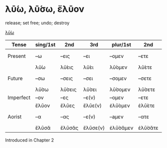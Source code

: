 # λῡ́ω, λῡ́σω, ἔλῡον

release; set free; undo; destroy

[λῡ́ω](https://en.wiktionary.org/wiki/λῡ́ω)

| Tense      | sing/1st | 2nd    | 3rd      | plur/1st | 2nd     | 3rd        | Infinitive |
|------------|----------|--------|----------|----------|---------|------------|------------|
| Present    | –ω       | –εις   | –ει      | –ομεν    | –ετε    | –ουσι(ν)   | 1pp + –ειν |
|            | λῡ́ω      | λῡ́εις  | λῡ́ει     | λῡ́ομεν   | λῡ́ετε   | λῡ́ουσῐ(ν)  | λῡ́ειν      |
| Future     | –σω      | –σεις  | –σει     | –σομεν   | –σετε   | –σουσι(ν)  | 2pp + –ειν |
|            | λῡ́σω     | λῡ́σεις | λῡ́σει    | λῡ́σομεν  | λῡ́σετε  | λῡ́σουσῐ(ν) | λῡ́σειν     |
| Imperfect  | –ον      | –ες    | –ε(ν)    | –ομεν    | –ετε    | –ον        | -          |
|            | ἔλῡον    | ἔλῡες  | ἔλῡε(ν)  | ἐλῡ́ομεν  | ἐλῡ́ετε  | ἔλῡον      | -          |
| Aorist     | –α       | –ας    | –ε(ν)    | –aμεν    | –ατε    | –αν        | 3pp +-αἰ   |
|            | ἔλῡσᾰ    | ἔλῡσᾰς | ἔλῡσε(ν) | ἐλῡ́σᾰμεν | ἐλῡ́σᾰτε | ἔλῡσᾰν     | λῦσαι      |


Introduced in Chapter 2
